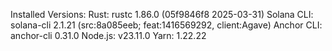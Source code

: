 Installed Versions:
Rust: rustc 1.86.0 (05f9846f8 2025-03-31)
Solana CLI: solana-cli 2.1.21 (src:8a085eeb; feat:1416569292, client:Agave)
Anchor CLI: anchor-cli 0.31.0
Node.js: v23.11.0
Yarn: 1.22.22